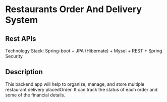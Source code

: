 # Restaurants Order And Delivery System
## Rest APIs
Technology Stack: Spring-boot + JPA (Hibernate) + Mysql + REST + Spring Security

## Description
This backend app will help to organize, manage, and store multiple restaurant delivery placedOrder. 
It can track the status of each order and some of the financial details.

